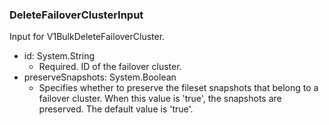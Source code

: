 ### DeleteFailoverClusterInput
Input for V1BulkDeleteFailoverCluster.

- id: System.String
  - Required. ID of the failover cluster.
- preserveSnapshots: System.Boolean
  - Specifies whether to preserve the fileset snapshots that belong to a failover cluster. When this value is 'true', the snapshots are preserved. The default value is 'true'.
